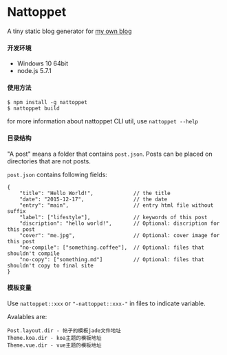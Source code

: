 Nattoppet
=========

A tiny static blog generator for [my own blog](http://blog.ylxdzsw.com)

#### 开发环境

- Windows 10 64bit
- node.js 5.7.1

#### 使用方法

```
$ npm install -g nattoppet
$ nattoppet build
```

for more information about nattoppet CLI util, use `nattoppet --help`

#### 目录结构

"A post" means a folder that contains `post.json`. Posts can be placed on directories that are not posts.

`post.json` contains following fields:

```
{
    "title": "Hello World!",             // the title
    "date": "2015-12-17",                // the date
    "entry": "main",                     // entry html file without suffix
    "label": ["lifestyle"],              // keywords of this post
    "discription": "hello world!",       // Optional: discription for this post
    "cover": "me.jpg",                   // Optional: cover image for this post
    "no-compile": ["something.coffee"],  // Optional: files that shouldn't compile
    "no-copy": ["something.md"]          // Optional: files that shouldn't copy to final site
}
```

#### 模板变量

Use `nattoppet::xxx` or `"-nattoppet::xxx-"` in files to indicate variable.

Avalables are:

    Post.layout.dir - 帖子的模板jade文件地址
    Theme.koa.dir - koa主题的模板地址
    Theme.vue.dir - vue主题的模板地址
